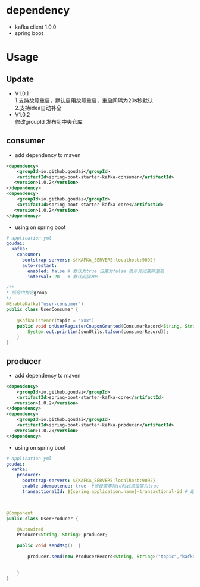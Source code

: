 # dependency
* kafka client 1.0.0
* spring boot

# Usage

## Update

* V1.0.1 
</br> 1.支持故障重启，默认启用故障重启，重启间隔为20s秒默认
</br> 2.支持idea自动补全
* V1.0.2 
</br> 修改groupId 发布到中央仓库
    
## consumer

* add dependency to maven
 
 ```xml
<dependency>
     <groupId>io.github.goudai</groupId>
     <artifactId>spring-boot-starter-kafka-consumer</artifactId>
    <version>1.0.2</version>
 </dependency>
 <dependency>
     <groupId>io.github.goudai</groupId>
     <artifactId>spring-boot-starter-kafka-core</artifactId>
    <version>1.0.2</version>
 </dependency>
 ```
 
 * using on spring boot 
 
```yaml
# application.yml
goudai:
  kafka:
    consumer:
      bootstrap-servers: ${KAFKA_SERVERS:localhost:9092}
      auto-restart:
        enabled: false # 默认为true 设置为false 表示关闭故障重启
        interval: 20   # 默认间隔20s
``` 
```java
/**
* 括号中指定group
*/
@EnableKafka("user-consumer")
public class UserConsumer {
    
    @KafkaListener(topic = "xxx")
    public void onUserRegisterCouponGranted(ConsumerRecord<String, String> consumerRecord) {
        System.out.println(JsonUtils.toJson(consumerRecord));
    }
}

```
 
 
## producer

* add dependency to maven
 
 ```xml
 <dependency>
     <groupId>io.github.goudai</groupId>
     <artifactId>spring-boot-starter-kafka-core</artifactId>
    <version>1.0.2</version>
 </dependency>
 <dependency>
     <groupId>io.github.goudai</groupId>
     <artifactId>spring-boot-starter-kafka-producer</artifactId>
    <version>1.0.2</version>
 </dependency>
 ```
 
 * using on spring boot 
 
```yaml
# application.yml
goudai:
  kafka:
    producer:
      bootstrap-servers: ${KAFKA_SERVERS:localhost:9092}
      enable-idempotence: true  #当设置事物id时必须设置为true
      transactionalId: ${spring.application.name}-transactional-id # 是否开启事物支持
      
``` 
```java

@Component
public class UserProducer {

    @Autowired
    Producer<String, String> producer;

    public void sendMsg()  {
       
        producer.send(new ProducerRecord<String, String>("topic","kafkaContext json"));
     

    }
}

```
